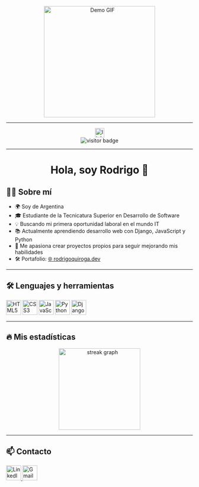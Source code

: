 <div align="center">
  <img height="300" src="https://i.imgur.com/nrv2iqF.gif" alt="Demo GIF"/>
</div>

---

<div align="center">
  <a href="https://www.linkedin.com/in/tu-usuario">
    <img src="https://img.shields.io/static/v1?message=LinkedIn&logo=linkedin&label=&color=0077B5&logoColor=white&labelColor=&style=for-the-badge" height="25" alt="linkedin logo" />
  </a>
</div>

<div align="center">
  <img src="https://visitor-badge.laobi.icu/badge?page_id=elprofe123.elprofe123" alt="visitor badge" />
</div>

---

<h1 align="center">Hola, soy Rodrigo 👋</h1>

## 👩‍💻 Sobre mí

- 🌍 Soy de Argentina  
- 🎓 Estudiante de la Tecnicatura Superior en Desarrollo de Software  
- 💡 Buscando mi primera oportunidad laboral en el mundo IT  
- 📚 Actualmente aprendiendo desarrollo web con Django, JavaScript y Python  
- 🎯 Me apasiona crear proyectos propios para seguir mejorando mis habilidades  
- 🛠️ Portafolio: [🌐 rodrigoquiroga.dev](https://rodrigoquiroga.dev) <!-- Cambiá este link por el real -->

---

## 🛠 Lenguajes y herramientas

<div align="left">
  <img src="https://cdn.jsdelivr.net/gh/devicons/devicon/icons/html5/html5-original.svg" height="40" alt="HTML5" />
  <img src="https://cdn.jsdelivr.net/gh/devicons/devicon/icons/css3/css3-original.svg" height="40" alt="CSS3" />
  <img src="https://cdn.jsdelivr.net/gh/devicons/devicon/icons/javascript/javascript-original.svg" height="40" alt="JavaScript" />
  <img src="https://cdn.jsdelivr.net/gh/devicons/devicon/icons/python/python-original.svg" height="40" alt="Python" />
  <img src="https://cdn.jsdelivr.net/gh/devicons/devicon/icons/django/django-plain.svg" height="40" alt="Django" />
</div>

---

## 🔥 Mis estadísticas

<div align="center">
  <img src="https://streak-stats.demolab.com?user=elprofe123&locale=es&mode=daily&theme=dark&hide_border=false&border_radius=5" height="220" alt="streak graph" />
</div>

---

## 📫 Contacto

<div align="left">
  <a href="https://www.linkedin.com/in/tu-usuario">
    <img src="https://raw.githubusercontent.com/maurodesouza/profile-readme-generator/master/src/assets/icons/social/linkedin/default.svg" width="40" height="40" alt="LinkedIn" />
  </a>
  <a href="rodrigoquiroga932@gmail.com">
    <img src="https://raw.githubusercontent.com/maurodesouza/profile-readme-generator/master/src/assets/icons/social/gmail/default.svg" width="40" height="40" alt="Gmail" />
  </a>
</div>
